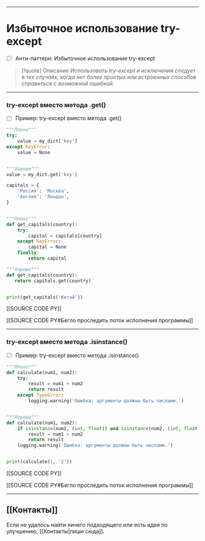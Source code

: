 ***
# Избыточное использование try-except
- [ ] Анти-паттерн: Избыточное использование try-except

>[!quote] Описание
_Использовать try-except и исключения следует в тех случаях, когда нет более простых или встроенных способов справиться с возможной ошибкой._

***
### try-except вместо метода .get()
- [ ] Пример: try-except вместо метода .get()

```python
"""Плохо"""
try:
    value = my_dict['key']
except KeyError:
    value = None


"""Хорошо"""
value = my_dict.get('key')
```

```python
capitals = {
    'Россия': 'Москва',
    'Англия': 'Лондон',
}


"""Плохо"""
def get_capitals(country):
    try:
        capital = capitals[country]
    except KeyError:
        capital = None
    finally:
        return capital

"""Хорошо"""
def get_capitals(country):
   return capitals.get(country)


print(get_capitals('Китай'))
```

[[SOURCE CODE PY]]

[[SOURCE CODE PY#Бегло проследить поток исполнения программы]]

***
### try-except вместо метода .isinstance()
- [ ] Пример: try-except вместо метода .isinstance()

```python
"""Плохо"""
def calculate(num1, num2):
	try:
		result = num1 + num2
		return result
	except TypeError:
		logging.warning('Ошибка: аргументы должны быть числами.')


"""Хорошо"""
def calculate(num1, num2):
    if isinstance(num1, (int, float)) and isinstance(num2, (int, float)):
        result = num1 + num2
        return result
    logging.warning('Ошибка: аргументы должны быть числами.')


print(calculate(1, '2'))
```

[[SOURCE CODE PY]]

[[SOURCE CODE PY#Бегло проследить поток исполнения программы]]

***
## [[Контакты]]
Если не удалось найти ничего подходящего или есть идея по улучшению, [[Контакты|пиши сюда]].
